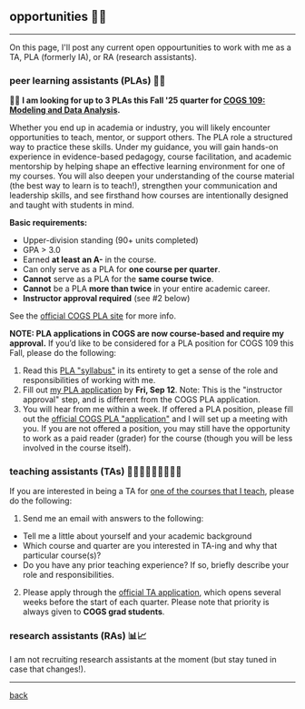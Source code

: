 
## opportunities 🤝🏻
***
On this page, I'll post any current open oppourtunities to work with me as a TA, PLA (formerly IA), or RA (research assistants).

### peer learning assistants (PLAs) 👥💭
🚨📢 **I am looking for up to 3 PLAs this Fall '25 quarter for [COGS 109: Modeling and Data Analysis](https://docs.google.com/document/d/1SdpRRqtwHRpUCxthoSMRfS8kZEPTlqgsQaZ8pjTMwKE/edit?usp=sharing).**

Whether you end up in academia or industry, you will likely encounter opportunities to teach, mentor, or support others. The PLA role a structured way to practice these skills. Under my guidance, you will gain hands-on experience in evidence-based pedagogy, course facilitation, and academic mentorship by helping shape an effective learning environment for one of my courses. You will also deepen your understanding of the course material (the best way to learn is to teach!), strengthen your communication and leadership skills, and see firsthand how courses are intentionally designed and taught with students in mind. 

**Basic requirements:**
* Upper-division standing (90+ units completed)
* GPA > 3.0
* Earned **at least an A-** in the course. 
* Can only serve as a PLA for **one course per quarter**.
* **Cannot** serve as a PLA for the **same course twice**.
* **Cannot** be a PLA **more than twice** in your entire academic career.
* **Instructor approval required** (see #2 below)

See the [official COGS PLA site](https://cogsci.ucsd.edu/undergraduates/student-resources/ia.html) for more info.

**NOTE: PLA applications in COGS are now course-based and require my approval.** If you’d like to be considered for a PLA position for COGS 109 this Fall, please do the following:
1. Read this [PLA "syllabus"](https://docs.google.com/document/d/15gANVvomvQle8RsERJd59eQBw42BnHl-q4xsdVKCUc4/edit?usp=sharing) in its entirety to get a sense of the role and responsibilities of working with me.
3. Fill out [my PLA application](https://docs.google.com/forms/d/e/1FAIpQLSept59lwQhmjiuiqTEeHwgudheXXVRg6NShJYThDWoa9Kbjjg/viewform?usp=sharing&ouid=113612539407126073694) by **Fri, Sep 12**. Note: This is the "instructor approval" step, and is different from the COGS PLA application.
4. You will hear from me within a week. If offered a PLA position, please fill out the [official COGS PLA "application"](https://academicaffairs.ucsd.edu/Modules/ASES/Admin/ManageCampaign.aspx?id=6219) and I will set up a meeting with you. If you are not offered a position, you may still have the opportunity to work as a paid reader (grader) for the course (though you will be less involved in the course itself).

### teaching assistants (TAs) 🧑🏻‍🏫🧑🏼‍🏫🧑🏾‍🏫
If you are interested in being a TA for [one of the courses that I teach](https://lucylai.com/teaching.html), please do the following:
1. Send me an email with answers to the following: 
  - Tell me a little about yourself and your academic background
  - Which course and quarter are you interested in TA-ing and why that particular course(s)?
  - Do you have any prior teaching experience? If so, briefly describe your role and responsibilities.
2. Please apply through the [official TA application](https://cogsci.ucsd.edu/graduates/teaching-assistants/index.html), which opens several weeks before the start of each quarter. Please note that priority is always given to **COGS grad students**. 

### research assistants (RAs) 📊📈
I am not recruiting research assistants at the moment (but stay tuned in case that changes!).

***
[back](./)
